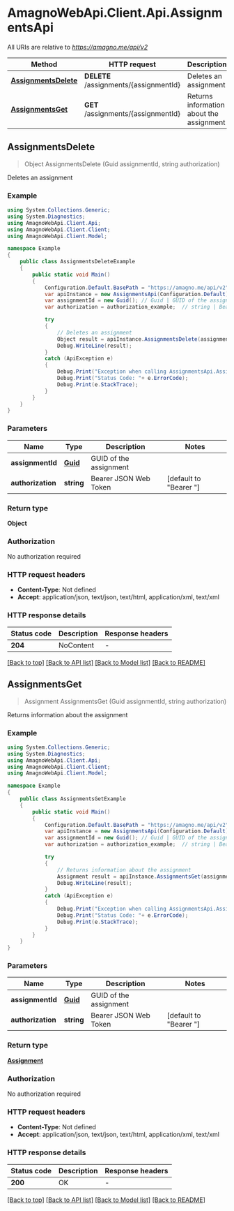 # AmagnoWebApi.Client.Api.AssignmentsApi

All URIs are relative to *https://amagno.me/api/v2*

Method | HTTP request | Description
------------- | ------------- | -------------
[**AssignmentsDelete**](AssignmentsApi.md#assignmentsdelete) | **DELETE** /assignments/{assignmentId} | Deletes an assignment
[**AssignmentsGet**](AssignmentsApi.md#assignmentsget) | **GET** /assignments/{assignmentId} | Returns information about the assignment



## AssignmentsDelete

> Object AssignmentsDelete (Guid assignmentId, string authorization)

Deletes an assignment

### Example

```csharp
using System.Collections.Generic;
using System.Diagnostics;
using AmagnoWebApi.Client.Api;
using AmagnoWebApi.Client.Client;
using AmagnoWebApi.Client.Model;

namespace Example
{
    public class AssignmentsDeleteExample
    {
        public static void Main()
        {
            Configuration.Default.BasePath = "https://amagno.me/api/v2";
            var apiInstance = new AssignmentsApi(Configuration.Default);
            var assignmentId = new Guid(); // Guid | GUID of the assignment
            var authorization = authorization_example;  // string | Bearer JSON Web Token (default to "Bearer ")

            try
            {
                // Deletes an assignment
                Object result = apiInstance.AssignmentsDelete(assignmentId, authorization);
                Debug.WriteLine(result);
            }
            catch (ApiException e)
            {
                Debug.Print("Exception when calling AssignmentsApi.AssignmentsDelete: " + e.Message );
                Debug.Print("Status Code: "+ e.ErrorCode);
                Debug.Print(e.StackTrace);
            }
        }
    }
}
```

### Parameters


Name | Type | Description  | Notes
------------- | ------------- | ------------- | -------------
 **assignmentId** | [**Guid**](Guid.md)| GUID of the assignment | 
 **authorization** | **string**| Bearer JSON Web Token | [default to &quot;Bearer &quot;]

### Return type

**Object**

### Authorization

No authorization required

### HTTP request headers

- **Content-Type**: Not defined
- **Accept**: application/json, text/json, text/html, application/xml, text/xml

### HTTP response details
| Status code | Description | Response headers |
|-------------|-------------|------------------|
| **204** | NoContent |  -  |

[[Back to top]](#)
[[Back to API list]](../README.md#documentation-for-api-endpoints)
[[Back to Model list]](../README.md#documentation-for-models)
[[Back to README]](../README.md)


## AssignmentsGet

> Assignment AssignmentsGet (Guid assignmentId, string authorization)

Returns information about the assignment

### Example

```csharp
using System.Collections.Generic;
using System.Diagnostics;
using AmagnoWebApi.Client.Api;
using AmagnoWebApi.Client.Client;
using AmagnoWebApi.Client.Model;

namespace Example
{
    public class AssignmentsGetExample
    {
        public static void Main()
        {
            Configuration.Default.BasePath = "https://amagno.me/api/v2";
            var apiInstance = new AssignmentsApi(Configuration.Default);
            var assignmentId = new Guid(); // Guid | GUID of the assignment
            var authorization = authorization_example;  // string | Bearer JSON Web Token (default to "Bearer ")

            try
            {
                // Returns information about the assignment
                Assignment result = apiInstance.AssignmentsGet(assignmentId, authorization);
                Debug.WriteLine(result);
            }
            catch (ApiException e)
            {
                Debug.Print("Exception when calling AssignmentsApi.AssignmentsGet: " + e.Message );
                Debug.Print("Status Code: "+ e.ErrorCode);
                Debug.Print(e.StackTrace);
            }
        }
    }
}
```

### Parameters


Name | Type | Description  | Notes
------------- | ------------- | ------------- | -------------
 **assignmentId** | [**Guid**](Guid.md)| GUID of the assignment | 
 **authorization** | **string**| Bearer JSON Web Token | [default to &quot;Bearer &quot;]

### Return type

[**Assignment**](Assignment.md)

### Authorization

No authorization required

### HTTP request headers

- **Content-Type**: Not defined
- **Accept**: application/json, text/json, text/html, application/xml, text/xml

### HTTP response details
| Status code | Description | Response headers |
|-------------|-------------|------------------|
| **200** | OK |  -  |

[[Back to top]](#)
[[Back to API list]](../README.md#documentation-for-api-endpoints)
[[Back to Model list]](../README.md#documentation-for-models)
[[Back to README]](../README.md)

